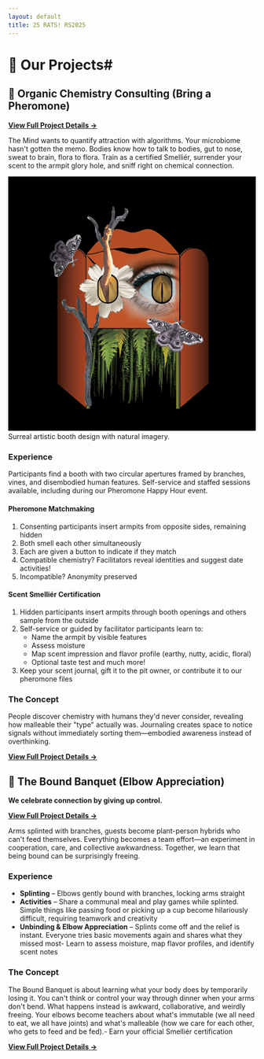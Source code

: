 ```yaml
---
layout: default
title: 25 RATS! RS2025
---
```

# 🎯 Our Projects#

## 👃 Organic Chemistry Consulting (Bring a Pheromone)

**[View Full Project Details →](Organic_Chemistry_Consulting.html)**

The Mind wants to quantify attraction with algorithms. Your microbiome hasn't gotten the memo. Bodies know how to talk to bodies, gut to nose, sweat to brain, flora to flora. Train as a certified Smelliér, surrender your scent to the armpit glory hole, and sniff right on chemical connection.

![Booth Design](images/new_booth2.jpg)Surreal artistic booth design with natural imagery.

### Experience

Participants find a booth with two circular apertures framed by branches, vines, and disembodied human features. Self-service and staffed sessions available, including during our Pheromone Happy Hour event.

#### **Pheromone Matchmaking**

1. Consenting participants insert armpits from opposite sides, remaining hidden
2. Both smell each other simultaneously
3. Each are given a button to indicate if they match
4. Compatible chemistry? Facilitators reveal identities and suggest date activities!
5. Incompatible? Anonymity preserved

#### **Scent Smelliér Certification**

1. Hidden participants insert armpits through booth openings and others sample from the outside
2. Self-service or guided by facilitator participants learn to:
   - Name the armpit by visible features
   - Assess moisture
   - Map scent impression and flavor profile (earthy, nutty, acidic, floral)
   - Optional taste test and much more!
3. Keep your scent journal, gift it to the pit owner, or contribute it to our pheromone files

### The Concept

People discover chemistry with humans they'd never consider, revealing how malleable their "type" actually was. Journaling creates space to notice signals without immediately sorting them—embodied awareness instead of overthinking.

**[View Full Project Details →](Organic_Chemistry_Consulting.html)**

## 🌿 The Bound Banquet (Elbow Appreciation)

**We celebrate connection by giving up control.**

**[View Full Project Details →](Bound_Banquet.html)**

Arms splinted with branches, guests become plant-person hybrids who can't feed themselves. Everything becomes a team effort—an experiment in cooperation, care, and collective awkwardness. Together, we learn that being bound can be surprisingly freeing.

### Experience

* **Splinting** – Elbows gently bound with branches, locking arms straight
* **Activities** – Share a communal meal and play games while splinted. Simple things like passing food or picking up a cup become hilariously difficult, requiring teamwork and creativity
* **Unbinding & Elbow Appreciation** – Splints come off and the relief is instant. Everyone tries basic movements again and shares what they missed most- Learn to assess moisture, map flavor profiles, and identify scent notes

### The Concept

The Bound Banquet is about learning what your body does by temporarily losing it. You can't think or control your way through dinner when your arms don't bend. What happens instead is awkward, collaborative, and weirdly freeing. Your elbows become teachers about what's immutable (we all need to eat, we all have joints) and what's malleable (how we care for each other, who gets to feed and be fed).- Earn your official Smelliér certification

**[View Full Project Details →](Bound_Banquet.html)**
